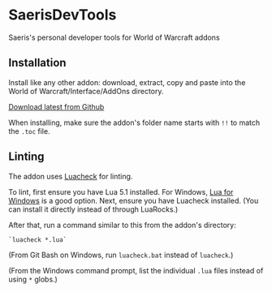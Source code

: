 # SaerisDevTools
Saeris's personal developer tools for World of Warcraft addons

## Installation
Install like any other addon: download, extract, copy and paste into the World of Warcraft/Interface/AddOns directory.

[Download latest from Github](https://github.com/saeris-sanoora/saerisdevtools/archive/master.zip)

When installing, make sure the addon's folder name starts with `!!` to match the `.toc` file.

## Linting
The addon uses [Luacheck](https://github.com/mpeterv/luacheck) for linting.

To lint, first ensure you have Lua 5.1 installed. For Windows, [Lua for Windows](https://github.com/rjpcomputing/luaforwindows) is a good option. Next, ensure you have Luacheck installed. (You can install it directly instead of through LuaRocks.)

After that, run a command similar to this from the addon's directory:

	`luacheck *.lua`

(From Git Bash on Windows, run `luacheck.bat` instead of `luacheck`.)

(From the Windows command prompt, list the individual `.lua` files instead of using `*` globs.)

